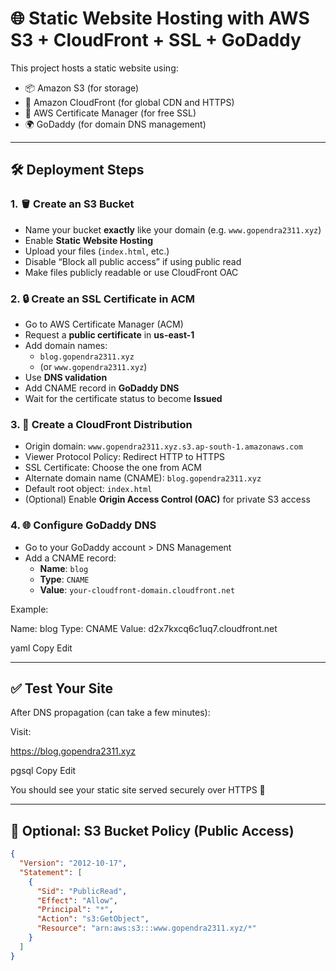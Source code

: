 # 🌐 Static Website Hosting with AWS S3 + CloudFront + SSL + GoDaddy

This project hosts a static website using:
- 📦 Amazon S3 (for storage)
- 🚀 Amazon CloudFront (for global CDN and HTTPS)
- 🔐 AWS Certificate Manager (for free SSL)
- 🌍 GoDaddy (for domain DNS management)

---

## 🛠 Deployment Steps

### 1. 🪣 Create an S3 Bucket

- Name your bucket **exactly** like your domain (e.g. `www.gopendra2311.xyz`)
- Enable **Static Website Hosting**
- Upload your files (`index.html`, etc.)
- Disable “Block all public access” if using public read
- Make files publicly readable or use CloudFront OAC

### 2. 🔒 Create an SSL Certificate in ACM

- Go to AWS Certificate Manager (ACM)
- Request a **public certificate** in **us-east-1**
- Add domain names:
  - `blog.gopendra2311.xyz`
  - (or `www.gopendra2311.xyz`)
- Use **DNS validation**
- Add CNAME record in **GoDaddy DNS**
- Wait for the certificate status to become **Issued**

### 3. 🚀 Create a CloudFront Distribution

- Origin domain: `www.gopendra2311.xyz.s3.ap-south-1.amazonaws.com`
- Viewer Protocol Policy: Redirect HTTP to HTTPS
- SSL Certificate: Choose the one from ACM
- Alternate domain name (CNAME): `blog.gopendra2311.xyz`
- Default root object: `index.html`
- (Optional) Enable **Origin Access Control (OAC)** for private S3 access

### 4. 🌐 Configure GoDaddy DNS

- Go to your GoDaddy account > DNS Management
- Add a CNAME record:
  - **Name**: `blog`
  - **Type**: `CNAME`
  - **Value**: `your-cloudfront-domain.cloudfront.net`

Example:

Name: blog
Type: CNAME
Value: d2x7kxcq6c1uq7.cloudfront.net

yaml
Copy
Edit

---

## ✅ Test Your Site

After DNS propagation (can take a few minutes):

Visit:

https://blog.gopendra2311.xyz

pgsql
Copy
Edit

You should see your static site served securely over HTTPS 🚀

---

## 🔐 Optional: S3 Bucket Policy (Public Access)

```json
{
  "Version": "2012-10-17",
  "Statement": [
    {
      "Sid": "PublicRead",
      "Effect": "Allow",
      "Principal": "*",
      "Action": "s3:GetObject",
      "Resource": "arn:aws:s3:::www.gopendra2311.xyz/*"
    }
  ]
}
